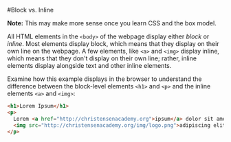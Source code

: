#Block vs. Inline

**Note:** This may make more sense once you learn CSS and the box model.

All HTML elements in the `<body>` of the webpage display either *block* or *inline*. Most elements display block, which means that they display on their own line on the webpage. A few elements, like `<a>` and `<img>` display inline, which means that they don't display on their own line; rather, inline elements display alongside text and other inline elements.

Examine how this example displays in the browser to understand the difference between the block-level elements `<h1>` and `<p>` and the inline elements `<a>` and `<img>`:
```html
<h1>Lorem Ipsum</h1>
<p>
  Lorem <a href="http://christensenacademy.org">ipsum</a> dolor sit amet, consectetur 
  <img src="http://christensenacademy.org/img/logo.png">adipiscing elit.
</p>
```
